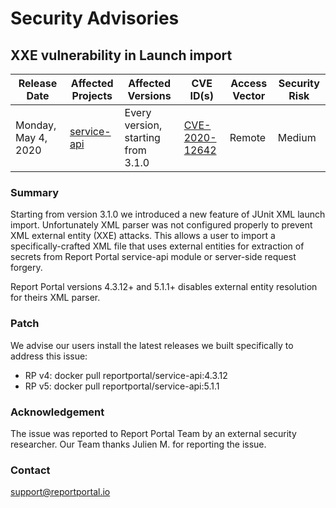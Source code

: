 # Security Advisories
## XXE vulnerability in Launch import

| Release Date | Affected Projects | Affected Versions | CVE ID(s) | Access Vector| Security Risk |
|--------------|-------------------|-------------------|-----------|--------------|---------------|
| Monday, May 4, 2020| [service-api](https://github.com/reportportal/service-api) | Every version, starting from 3.1.0 | [CVE-2020-12642](https://cve.mitre.org/cgi-bin/cvename.cgi?name=CVE-2020-12642) | Remote | Medium |

### Summary
Starting from version 3.1.0 we introduced a new feature of JUnit XML launch import.
Unfortunately XML parser was not configured properly to prevent XML external entity (XXE) attacks.
This allows a user to import a specifically-crafted XML file that uses external entities for extraction of secrets from Report Portal 
service-api module or server-side request forgery.

Report Portal versions 4.3.12+ and 5.1.1+ disables external entity resolution for theirs XML parser.

### Patch
We advise our users install the latest releases we built specifically to address this issue:
* RP v4: docker pull reportportal/service-api:4.3.12
* RP v5: docker pull reportportal/service-api:5.1.1

### Acknowledgement
The issue was reported to Report Portal Team by an external security researcher.
Our Team thanks Julien M. for reporting the issue.

### Contact
[support@reportportal.io](mailto:support@reportportal.io)
